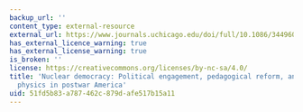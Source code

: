 ```yaml
---
backup_url: ''
content_type: external-resource
external_url: https://www.journals.uchicago.edu/doi/full/10.1086/344960
has_external_licence_warning: true
has_external_license_warning: true
is_broken: ''
license: https://creativecommons.org/licenses/by-nc-sa/4.0/
title: 'Nuclear democracy: Political engagement, pedagogical reform, and particle
  physics in postwar America'
uid: 51fd5b83-a787-462c-879d-afe517b15a11
---
```

